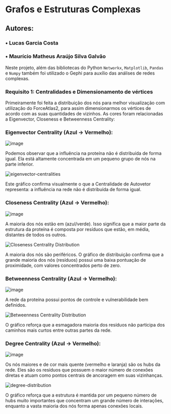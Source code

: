 # Grafos e Estruturas Complexas

## Autores: 
### • Lucas Garcia Costa   

### • Maurício Matheus Araújo Silva Galvão  

Neste projeto, além das bibliotecas do Python `Networkx`, `Matplotlib`, `Pandas` e `Numpy` também foi utilizado o Gephi para auxílio das análises de redes complexas.   

### Requisito 1: Centralidades e Dimensionamento de vértices    

Primeiramente foi feita a distribuição dos nós para melhor visualização com utilização do ForceAtlas2, para assim dimensionarmos os vértices de acordo com as suas quantidades de vizinhos. As cores foram relacionadas a Eigenvector, Closeness e Betweenness Centrality:  

### Eigenvector Centrality (Azul → Vermelho):  

![image](https://github.com/user-attachments/assets/49e5f22a-10d3-4c26-bb85-ebdd86615fe5)     

Podemos observar que a influência na proteína não é distribuída de forma igual. Ela está altamente concentrada em um pequeno grupo de nós na parte inferior.  

![eigenvector-centralities](https://github.com/user-attachments/assets/f34f2110-2153-4c2e-8bc5-ed383f830af4)  

Este gráfico confirma visualmente o que a Centralidade de Autovetor representa: a influência na rede não é distribuída de forma igual.  


### Closeness Centrality (Azul → Vermelho):  

![image](https://github.com/user-attachments/assets/f424433f-c5df-4e12-b235-35898d6da319)   

A maioria dos nós estão em (azul/verde). Isso significa que a maior parte da estrutura da proteína é composta por resíduos que estão, em média, distantes de todos os outros.  

![Closeness Centrality Distribution](https://github.com/user-attachments/assets/6c5b54b2-5c5b-497a-af8f-f2c55b1adcaa)  

A maioria dos nós são periféricos. O gráfico de distribuição confirma que a grande maioria dos nós (resíduos) possui uma baixa pontuação de proximidade, com valores concentrados perto de zero.  

### Betweenness Centrality (Azul → Vermelho):  

![image](https://github.com/user-attachments/assets/b49f05b4-6933-4fd7-8d47-5bf5e7966a84)  

A rede da proteína possui pontos de controle e vulnerabilidade bem definidos.    

![Betweenness Centrality Distribution](https://github.com/user-attachments/assets/675771cc-e4d1-4d4f-97da-aed153983e70)

O gráfico reforça que a esmagadora maioria dos resíduos não participa dos caminhos mais curtos entre outras partes da rede.  

### Degree Centrality (Azul → Vermelho):  

![image](https://github.com/user-attachments/assets/d8e72ca0-bde8-4f4c-b65e-a97239fa770b)  

Os nós maiores e de cor mais quente (vermelho e laranja) são os hubs da rede. Eles são os resíduos que possuem o maior número de conexões diretas e atuam como pontos centrais de ancoragem em suas vizinhanças.  

![degree-distribution](https://github.com/user-attachments/assets/ad1c309b-21c5-42cd-a958-e603801ac1ae)  

O gráfico reforça que a estrutura é mantida por um pequeno número de hubs muito importantes que concentram um grande número de interações, enquanto a vasta maioria dos nós forma apenas conexões locais.












